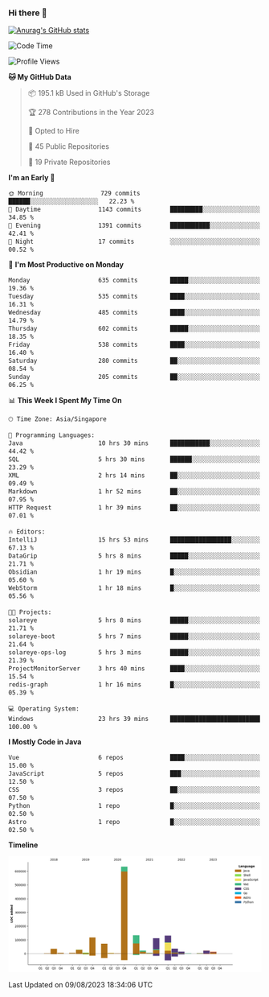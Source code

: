 ### Hi there 👋

[![Anurag's GitHub stats](https://github-readme-stats.vercel.app/api?username=xiumu2017&show_icons=true&theme=radical)](https://github.com/anuraghazra/github-readme-stats)

<!--
**xiumu2017/xiumu2017** is a ✨ _special_ ✨ repository because its `README.md` (this file) appears on your GitHub profile.

Here are some ideas to get you started:

- 🔭 I’m currently working on ...
- 🌱 I’m currently learning ...
- 👯 I’m looking to collaborate on ...
- 🤔 I’m looking for help with ...
- 💬 Ask me about ...
- 📫 How to reach me: ...
- 😄 Pronouns: ...
- ⚡ Fun fact: ...
-->

<!--START_SECTION:waka-->
![Code Time](http://img.shields.io/badge/Code%20Time-1%2C639%20hrs%2059%20mins-blue)

![Profile Views](http://img.shields.io/badge/Profile%20Views-0-blue)

**🐱 My GitHub Data** 

> 📦 195.1 kB Used in GitHub's Storage 
 > 
> 🏆 278 Contributions in the Year 2023
 > 
> 💼 Opted to Hire
 > 
> 📜 45 Public Repositories 
 > 
> 🔑 19 Private Repositories 
 > 
**I'm an Early 🐤** 

```text
🌞 Morning                729 commits         ██████░░░░░░░░░░░░░░░░░░░   22.23 % 
🌆 Daytime                1143 commits        █████████░░░░░░░░░░░░░░░░   34.85 % 
🌃 Evening                1391 commits        ███████████░░░░░░░░░░░░░░   42.41 % 
🌙 Night                  17 commits          ░░░░░░░░░░░░░░░░░░░░░░░░░   00.52 % 
```
📅 **I'm Most Productive on Monday** 

```text
Monday                   635 commits         █████░░░░░░░░░░░░░░░░░░░░   19.36 % 
Tuesday                  535 commits         ████░░░░░░░░░░░░░░░░░░░░░   16.31 % 
Wednesday                485 commits         ████░░░░░░░░░░░░░░░░░░░░░   14.79 % 
Thursday                 602 commits         █████░░░░░░░░░░░░░░░░░░░░   18.35 % 
Friday                   538 commits         ████░░░░░░░░░░░░░░░░░░░░░   16.40 % 
Saturday                 280 commits         ██░░░░░░░░░░░░░░░░░░░░░░░   08.54 % 
Sunday                   205 commits         ██░░░░░░░░░░░░░░░░░░░░░░░   06.25 % 
```


📊 **This Week I Spent My Time On** 

```text
🕑︎ Time Zone: Asia/Singapore

💬 Programming Languages: 
Java                     10 hrs 30 mins      ███████████░░░░░░░░░░░░░░   44.42 % 
SQL                      5 hrs 30 mins       ██████░░░░░░░░░░░░░░░░░░░   23.29 % 
XML                      2 hrs 14 mins       ██░░░░░░░░░░░░░░░░░░░░░░░   09.49 % 
Markdown                 1 hr 52 mins        ██░░░░░░░░░░░░░░░░░░░░░░░   07.95 % 
HTTP Request             1 hr 39 mins        ██░░░░░░░░░░░░░░░░░░░░░░░   07.01 % 

🔥 Editors: 
IntelliJ                 15 hrs 53 mins      █████████████████░░░░░░░░   67.13 % 
DataGrip                 5 hrs 8 mins        █████░░░░░░░░░░░░░░░░░░░░   21.71 % 
Obsidian                 1 hr 19 mins        █░░░░░░░░░░░░░░░░░░░░░░░░   05.60 % 
WebStorm                 1 hr 18 mins        █░░░░░░░░░░░░░░░░░░░░░░░░   05.56 % 

🐱‍💻 Projects: 
solareye                 5 hrs 8 mins        █████░░░░░░░░░░░░░░░░░░░░   21.71 % 
solareye-boot            5 hrs 7 mins        █████░░░░░░░░░░░░░░░░░░░░   21.64 % 
solareye-ops-log         5 hrs 3 mins        █████░░░░░░░░░░░░░░░░░░░░   21.39 % 
ProjectMonitorServer     3 hrs 40 mins       ████░░░░░░░░░░░░░░░░░░░░░   15.54 % 
redis-graph              1 hr 16 mins        █░░░░░░░░░░░░░░░░░░░░░░░░   05.39 % 

💻 Operating System: 
Windows                  23 hrs 39 mins      █████████████████████████   100.00 % 
```

**I Mostly Code in Java** 

```text
Vue                      6 repos             ████░░░░░░░░░░░░░░░░░░░░░   15.00 % 
JavaScript               5 repos             ███░░░░░░░░░░░░░░░░░░░░░░   12.50 % 
CSS                      3 repos             ██░░░░░░░░░░░░░░░░░░░░░░░   07.50 % 
Python                   1 repo              █░░░░░░░░░░░░░░░░░░░░░░░░   02.50 % 
Astro                    1 repo              █░░░░░░░░░░░░░░░░░░░░░░░░   02.50 % 
```



**Timeline**

![Lines of Code chart](https://raw.githubusercontent.com/xiumu2017/xiumu2017/main/assets/bar_graph.png)


 Last Updated on 09/08/2023 18:34:06 UTC
<!--END_SECTION:waka-->
